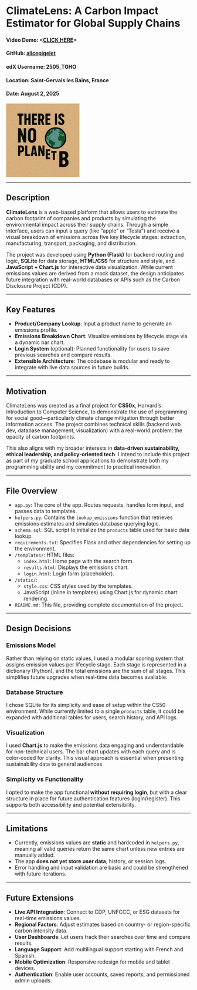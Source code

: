 # ClimateLens: A Carbon Impact Estimator for Global Supply Chains

#### Video Demo: <[CLICK HERE](https://youtu.be/Fb3WBQ8ODUk)>
#### GitHub: [alicepigelet](https://github.com/alicepigelet)
#### edX Username: 2505_TGHO
#### Location: Saint-Gervais les Bains, France
#### Date: August 2, 2025

<img src="https://github.com/alicepigelet/Porous-Material-Energy-Project/blob/main/There%20is%20no%20planet%20B.png" alt="Alt Text" width="200" align="left" />
<br clear="all"/>

---

## Description

**ClimateLens** is a web-based platform that allows users to estimate the carbon footprint of companies and products by simulating the environmental impact across their supply chains. Through a simple interface, users can input a query (like “apple” or “Tesla”) and receive a visual breakdown of emissions across five key lifecycle stages: extraction, manufacturing, transport, packaging, and distribution.

The project was developed using **Python (Flask)** for backend routing and logic, **SQLite** for data storage, **HTML/CSS** for structure and style, and **JavaScript + Chart.js** for interactive data visualization. While current emissions values are derived from a mock dataset, the design anticipates future integration with real-world databases or APIs such as the Carbon Disclosure Project (CDP).

---

## Key Features

- **Product/Company Lookup**: Input a product name to generate an emissions profile.
- **Emissions Breakdown Chart**: Visualize emissions by lifecycle stage via a dynamic bar chart.
- **Login System** (optional): Planned functionality for users to save previous searches and compare results.
- **Extensible Architecture**: The codebase is modular and ready to integrate with live data sources in future builds.

---

## Motivation

ClimateLens was created as a final project for **CS50x**, Harvard’s Introduction to Computer Science, to demonstrate the use of programming for social good—particularly climate change mitigation through better information access. The project combines technical skills (backend web dev, database management, visualization) with a real-world problem: the opacity of carbon footprints.

This also aligns with my broader interests in **data-driven sustainability, ethical leadership, and policy-oriented tech**. I intend to include this project as part of my graduate school applications to demonstrate both my programming ability and my commitment to practical innovation.

---

## File Overview

- `app.py`: The core of the app. Routes requests, handles form input, and passes data to templates.
- `helpers.py`: Contains the `lookup_emissions` function that retrieves emissions estimates and simulates database querying logic.
- `schema.sql`: SQL script to initialize the `products` table used for basic data lookup.
- `requirements.txt`: Specifies Flask and other dependencies for setting up the environment.
- `/templates/`: HTML files:
  - `index.html`: Home page with the search form.
  - `results.html`: Displays the emissions chart.
  - `login.html`: Login form (placeholder).
- `/static/`:
  - `style.css`: CSS styles used by the templates.
  - JavaScript (inline in templates) using Chart.js for dynamic chart rendering.
- `README.md`: This file, providing complete documentation of the project.

---

## Design Decisions

### Emissions Model
Rather than relying on static values, I used a modular scoring system that assigns emission values per lifecycle stage. Each stage is represented in a dictionary (Python), and the total emissions are the sum of all stages. This simplifies future upgrades when real-time data becomes available.

### Database Structure
I chose SQLite for its simplicity and ease of setup within the CS50 environment. While currently limited to a single `products` table, it could be expanded with additional tables for users, search history, and API logs.

### Visualization
I used **Chart.js** to make the emissions data engaging and understandable for non-technical users. The bar chart updates with each query and is color-coded for clarity. This visual approach is essential when presenting sustainability data to general audiences.

### Simplicity vs Functionality
I opted to make the app functional **without requiring login**, but with a clear structure in place for future authentication features (login/register). This supports both accessibility and potential extensibility.

---

## Limitations

- Currently, emissions values are **static** and hardcoded in `helpers.py`, meaning all valid queries return the same chart unless new entries are manually added.
- The app **does not yet store user data**, history, or session logs.
- Error handling and input validation are basic and could be strengthened with future iterations.

---

## Future Extensions

- **Live API Integration**: Connect to CDP, UNFCCC, or ESG datasets for real-time emissions values.
- **Regional Factors**: Adjust estimates based on country- or region-specific carbon intensity data.
- **User Dashboards**: Let users track their searches over time and compare results.
- **Language Support**: Add multilingual support starting with French and Spanish.
- **Mobile Optimization**: Responsive redesign for mobile and tablet devices.
- **Authentication**: Enable user accounts, saved reports, and permissioned admin uploads.
